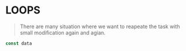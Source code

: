 # LOOPS

> There are many situation where we want to reapeate the task with small modification again and agian.

```javascript
const data
```
